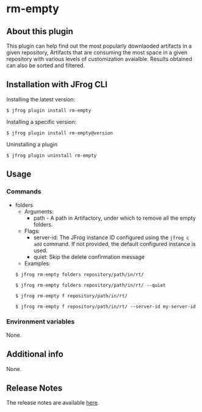 # rm-empty

## About this plugin
This plugin can help find out the most popularly downlaoded artifacts in a given repository, Artifacts that are consuming the most space in a given repository with various levels of customization avaialble. Results obtained can also be sorted and filtered.

## Installation with JFrog CLI
Installing the latest version:

`$ jfrog plugin install rm-empty`

Installing a specific version:

`$ jfrog plugin install rm-empty@version`

Uninstalling a plugin

`$ jfrog plugin uninstall rm-empty`

## Usage
### Commands
* folders 
    - Arguments:
        - path - A path in Artifactory, under which to remove all the empty folders.
    - Flags:
        - server-id: The JFrog instance ID configured using the ```jfrog c add``` command. If not provided, the default configured instance is used.
        - quiet: Skip the delete confirmation message
    - Examples:
    ```
    $ jfrog rm-empty folders repository/path/in/rt/

    $ jfrog rm-empty folders repository/path/in/rt/ --quiet

    $ jfrog rm-empty f repository/path/in/rt/

    $ jfrog rm-empty f repository/path/in/rt/ --server-id my-server-id
    ```

### Environment variables
None.

## Additional info
None.

## Release Notes
The release notes are available [here](RELEASE.md).
